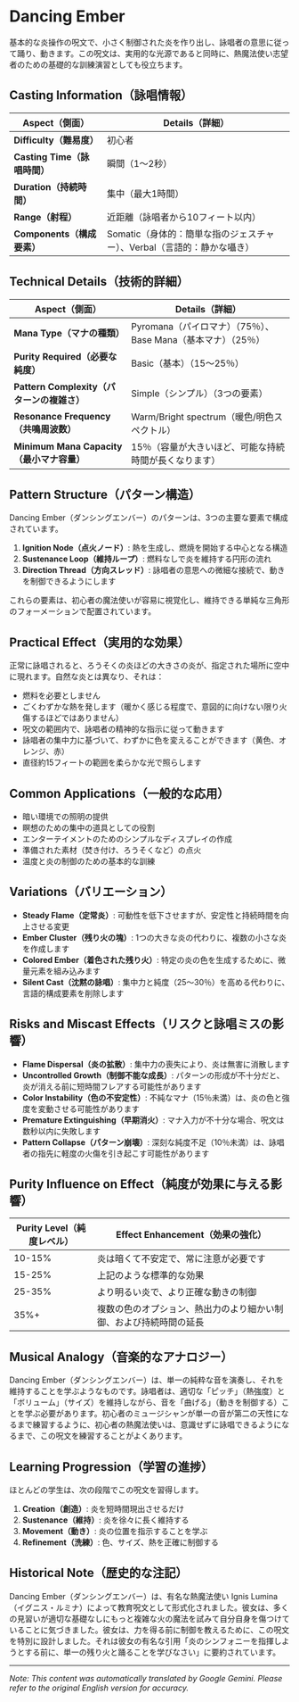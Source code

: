 # **Dancing Ember**

基本的な炎操作の呪文で、小さく制御された炎を作り出し、詠唱者の意思に従って踊り、動きます。この呪文は、実用的な光源であると同時に、熱魔法使い志望者のための基礎的な訓練演習としても役立ちます。

## Casting Information（詠唱情報）

| Aspect（側面） | Details（詳細） |
|--------|---------|
| **Difficulty（難易度）** | 初心者 |
| **Casting Time（詠唱時間）** | 瞬間（1〜2秒） |
| **Duration（持続時間）** | 集中（最大1時間） |
| **Range（射程）** | 近距離（詠唱者から10フィート以内） |
| **Components（構成要素）** | Somatic（身体的：簡単な指のジェスチャー）、Verbal（言語的：静かな囁き） |

## Technical Details（技術的詳細）

| Aspect（側面） | Details（詳細） |
|--------|---------|
| **Mana Type（マナの種類）** | Pyromana（パイロマナ）（75％）、Base Mana（基本マナ）（25％） |
| **Purity Required（必要な純度）** | Basic（基本）（15〜25％） |
| **Pattern Complexity（パターンの複雑さ）** | Simple（シンプル）（3つの要素） |
| **Resonance Frequency（共鳴周波数）** | Warm/Bright spectrum（暖色/明色スペクトル） |
| **Minimum Mana Capacity（最小マナ容量）** | 15％（容量が大きいほど、可能な持続時間が長くなります） |

## Pattern Structure（パターン構造）

Dancing Ember（ダンシングエンバー）のパターンは、3つの主要な要素で構成されています。
1. **Ignition Node（点火ノード）**: 熱を生成し、燃焼を開始する中心となる構造
2. **Sustenance Loop（維持ループ）**: 燃料なしで炎を維持する円形の流れ
3. **Direction Thread（方向スレッド）**: 詠唱者の意思への微細な接続で、動きを制御できるようにします

これらの要素は、初心者の魔法使いが容易に視覚化し、維持できる単純な三角形のフォーメーションで配置されています。

## Practical Effect（実用的な効果）

正常に詠唱されると、ろうそくの炎ほどの大きさの炎が、指定された場所に空中に現れます。自然な炎とは異なり、それは：
- 燃料を必要としません
- ごくわずかな熱を発します（暖かく感じる程度で、意図的に向けない限り火傷するほどではありません）
- 呪文の範囲内で、詠唱者の精神的な指示に従って動きます
- 詠唱者の集中力に基づいて、わずかに色を変えることができます（黄色、オレンジ、赤）
- 直径約15フィートの範囲を柔らかな光で照らします

## Common Applications（一般的な応用）

- 暗い環境での照明の提供
- 瞑想のための集中の道具としての役割
- エンターテイメントのためのシンプルなディスプレイの作成
- 準備された素材（焚き付け、ろうそくなど）の点火
- 温度と炎の制御のための基本的な訓練

## Variations（バリエーション）

- **Steady Flame（定常炎）**: 可動性を低下させますが、安定性と持続時間を向上させる変更
- **Ember Cluster（残り火の塊）**: 1つの大きな炎の代わりに、複数の小さな炎を作成します
- **Colored Ember（着色された残り火）**: 特定の炎の色を生成するために、微量元素を組み込みます
- **Silent Cast（沈黙の詠唱）**: 集中力と純度（25〜30％）を高める代わりに、言語的構成要素を削除します

## Risks and Miscast Effects（リスクと詠唱ミスの影響）

- **Flame Dispersal（炎の拡散）**: 集中力の喪失により、炎は無害に消散します
- **Uncontrolled Growth（制御不能な成長）**: パターンの形成が不十分だと、炎が消える前に短時間フレアする可能性があります
- **Color Instability（色の不安定性）**: 不純なマナ（15％未満）は、炎の色と強度を変動させる可能性があります
- **Premature Extinguishing（早期消火）**: マナ入力が不十分な場合、呪文は数秒以内に失敗します
- **Pattern Collapse（パターン崩壊）**: 深刻な純度不足（10％未満）は、詠唱者の指先に軽度の火傷を引き起こす可能性があります

## Purity Influence on Effect（純度が効果に与える影響）

| Purity Level（純度レベル） | Effect Enhancement（効果の強化） |
|--------------|---------------------|
| 10-15% | 炎は暗くて不安定で、常に注意が必要です |
| 15-25% | 上記のような標準的な効果 |
| 25-35% | より明るい炎で、より正確な動きの制御 |
| 35%+ | 複数の色のオプション、熱出力のより細かい制御、および持続時間の延長 |

## Musical Analogy（音楽的なアナロジー）

Dancing Ember（ダンシングエンバー）は、単一の純粋な音を演奏し、それを維持することを学ぶようなものです。詠唱者は、適切な「ピッチ」（熱強度）と「ボリューム」（サイズ）を維持しながら、音を「曲げる」（動きを制御する）ことを学ぶ必要があります。初心者のミュージシャンが単一の音が第二の天性になるまで練習するように、初心者の熱魔法使いは、意識せずに詠唱できるようになるまで、この呪文を練習することがよくあります。

## Learning Progression（学習の進捗）

ほとんどの学生は、次の段階でこの呪文を習得します。
1. **Creation（創造）**: 炎を短時間現出させるだけ
2. **Sustenance（維持）**: 炎を徐々に長く維持する
3. **Movement（動き）**: 炎の位置を指示することを学ぶ
4. **Refinement（洗練）**: 色、サイズ、熱を正確に制御する

## Historical Note（歴史的な注記）

Dancing Ember（ダンシングエンバー）は、有名な熱魔法使い Ignis Lumina（イグニス・ルミナ）によって教育呪文として形式化されました。彼女は、多くの見習いが適切な基礎なしにもっと複雑な火の魔法を試みて自分自身を傷つけていることに気づきました。彼女は、力を得る前に制御を教えるために、この呪文を特別に設計しました。それは彼女の有名な引用「炎のシンフォニーを指揮しようとする前に、単一の残り火と踊ることを学びなさい」に要約されています。


---
_Note: This content was automatically translated by Google Gemini. Please refer to the original English version for accuracy._